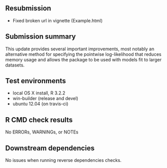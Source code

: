 ## Resubmission

* Fixed broken url in vignette (Example.html)

## Submission summary

This update provides several important improvements, most notably an alternative
method for specifying the pointwise log-likelihood that reduces memory usage 
and allows the package to be used with models fit to larger datasets. 

## Test environments
* local OS X install, R 3.2.2
* win-builder (release and devel)
* ubuntu 12.04 (on travis-ci)

## R CMD check results
No ERRORs, WARNINGs, or NOTEs

## Downstream dependencies
No issues when running reverse dependencies checks.
